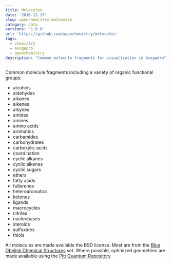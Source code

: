 ```yaml
---
title: Molecules
date: '2016-12-17'
slug: openchemistry-molecules
category: data
versions: '1.0.0'
url: 'https://github.com/openchemistry/molecules'
tags:
  - chemistry
  - avogadro
  - openchemistry
description: "Common molecule fragments for visualization in Avogadro"
---
```


Common molecule fragments including a variety of organic functional groups:

- alcohols
- aldehydes
- alkanes
- alkenes
- alkynes
- amides
- amines
- amino acids
- aromatics
- carbamides
- carbohydrates
- carboxylic acids
- coordination
- cyclic alkanes
- cyclic alkenes
- cyclic sugars
- ethers
- fatty acids
- fullerenes
- heteroaromatics
- ketones
- ligands
- macrocycles
- nitriles
- nucleobases
- steroids
- sulfoxides
- thiols

All molecules are made available the BSD license. Most are from the
[Blue Obelisk Chemical Structures](https://chem-file.sourceforge.net/) set.
Where possible, optimized geometries are made available using the
[Pitt Quantum Repository](https://pqr.pitt.edu/)
